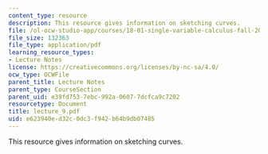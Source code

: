 ```yaml
---
content_type: resource
description: This resource gives information on sketching curves.
file: /ol-ocw-studio-app/courses/18-01-single-variable-calculus-fall-2005/e623940ed32c0dc3f942b64b9db07485_lecture_9.pdf
file_size: 132363
file_type: application/pdf
learning_resource_types:
- Lecture Notes
license: https://creativecommons.org/licenses/by-nc-sa/4.0/
ocw_type: OCWFile
parent_title: Lecture Notes
parent_type: CourseSection
parent_uid: e39fd753-7ebc-992a-0607-7dcfca9c7202
resourcetype: Document
title: lecture_9.pdf
uid: e623940e-d32c-0dc3-f942-b64b9db07485
---
```

This resource gives information on sketching curves.